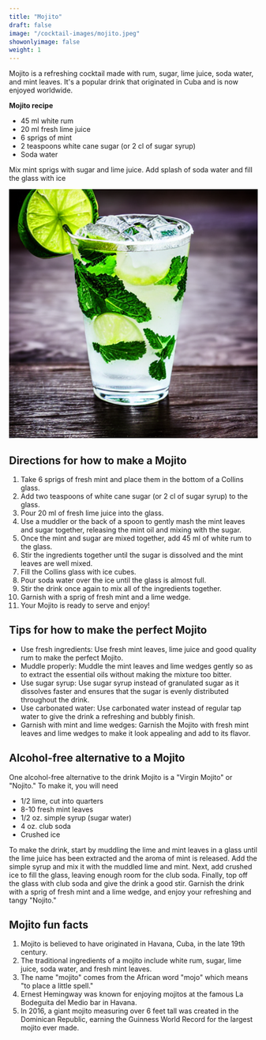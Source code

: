 ```yaml
---
title: "Mojito"
draft: false
image: "/cocktail-images/mojito.jpeg"
showonlyimage: false
weight: 1
---
```


Mojito is a refreshing cocktail made with rum, sugar, lime juice, soda water, and mint leaves. It's a popular drink that originated in Cuba and is now enjoyed worldwide.

<!--more-->

**Mojito recipe**

- 45 ml white rum
- 20 ml fresh lime juice
- 6 sprigs of mint
- 2 teaspoons white cane sugar (or 2 cl of sugar syrup)
- Soda water


Mix mint sprigs with sugar and lime juice. Add splash of soda water and fill the glass with ice

![](/cocktail-images/mojito.jpeg)


## Directions for how to make a Mojito

1. Take 6 sprigs of fresh mint and place them in the bottom of a Collins glass.
2. Add two teaspoons of white cane sugar (or 2 cl of sugar syrup) to the glass.
3. Pour 20 ml of fresh lime juice into the glass.
4. Use a muddler or the back of a spoon to gently mash the mint leaves and sugar together, releasing the mint oil and mixing with the sugar.
5. Once the mint and sugar are mixed together, add 45 ml of white rum to the glass.
6. Stir the ingredients together until the sugar is dissolved and the mint leaves are well mixed.
7. Fill the Collins glass with ice cubes.
8. Pour soda water over the ice until the glass is almost full.
9. Stir the drink once again to mix all of the ingredients together.
10. Garnish with a sprig of fresh mint and a lime wedge.
11. Your Mojito is ready to serve and enjoy!

## Tips for how to make the perfect Mojito

- Use fresh ingredients: Use fresh mint leaves, lime juice and good quality rum to make the perfect Mojito.
- Muddle properly: Muddle the mint leaves and lime wedges gently so as to extract the essential oils without making the mixture too bitter.
- Use sugar syrup: Use sugar syrup instead of granulated sugar as it dissolves faster and ensures that the sugar is evenly distributed throughout the drink.
- Use carbonated water: Use carbonated water instead of regular tap water to give the drink a refreshing and bubbly finish.
- Garnish with mint and lime wedges: Garnish the Mojito with fresh mint leaves and lime wedges to make it look appealing and add to its flavor.

## Alcohol-free alternative to a Mojito

One alcohol-free alternative to the drink Mojito is a "Virgin Mojito" or "Nojito." To make it, you will need

- 1/2 lime, cut into quarters
- 8-10 fresh mint leaves
- 1/2 oz. simple syrup (sugar water)
- 4 oz. club soda
- Crushed ice

To make the drink, start by muddling the lime and mint leaves in a glass until the lime juice has been extracted and the aroma of mint is released. Add the simple syrup and mix it with the muddled lime and mint. Next, add crushed ice to fill the glass, leaving enough room for the club soda. Finally, top off the glass with club soda and give the drink a good stir. Garnish the drink with a sprig of fresh mint and a lime wedge, and enjoy your refreshing and tangy "Nojito."

## Mojito fun facts

1. Mojito is believed to have originated in Havana, Cuba, in the late 19th century.
2. The traditional ingredients of a mojito include white rum, sugar, lime juice, soda water, and fresh mint leaves.
3. The name "mojito" comes from the African word "mojo" which means "to place a little spell."
4. Ernest Hemingway was known for enjoying mojitos at the famous La Bodeguita del Medio bar in Havana.
5. In 2016, a giant mojito measuring over 6 feet tall was created in the Dominican Republic, earning the Guinness World Record for the largest mojito ever made.
